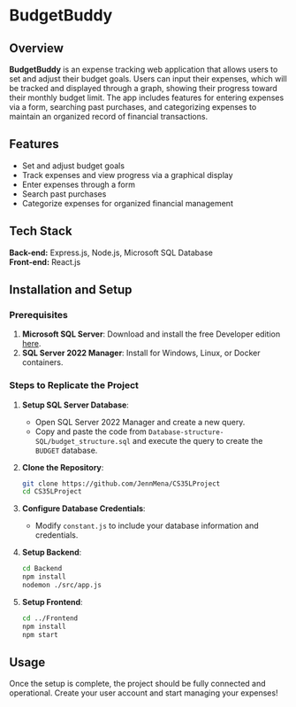# BudgetBuddy

## Overview
**BudgetBuddy** is an expense tracking web application that allows users to set and adjust their budget goals. Users can input their expenses, which will be tracked and displayed through a graph, showing their progress toward their monthly budget limit. The app includes features for entering expenses via a form, searching past purchases, and categorizing expenses to maintain an organized record of financial transactions.

## Features
- Set and adjust budget goals
- Track expenses and view progress via a graphical display
- Enter expenses through a form
- Search past purchases
- Categorize expenses for organized financial management

## Tech Stack
**Back-end:** Express.js, Node.js, Microsoft SQL Database  
**Front-end:** React.js

## Installation and Setup

### Prerequisites
1. **Microsoft SQL Server**: Download and install the free Developer edition [here](https://www.microsoft.com/en-us/sql-server/sql-server-downloads).
2. **SQL Server 2022 Manager**: Install for Windows, Linux, or Docker containers.

### Steps to Replicate the Project
1. **Setup SQL Server Database**:
    - Open SQL Server 2022 Manager and create a new query.
    - Copy and paste the code from `Database-structure-SQL/budget_structure.sql` and execute the query to create the `BUDGET` database.

2. **Clone the Repository**:
    ```bash
    git clone https://github.com/JennMena/CS35LProject
    cd CS35LProject
    ```

3. **Configure Database Credentials**:
    - Modify `constant.js` to include your database information and credentials.

4. **Setup Backend**:
    ```bash
    cd Backend
    npm install
    nodemon ./src/app.js
    ```

5. **Setup Frontend**:
    ```bash
    cd ../Frontend
    npm install
    npm start
    ```

## Usage
Once the setup is complete, the project should be fully connected and operational. Create your user account and start managing your expenses!



